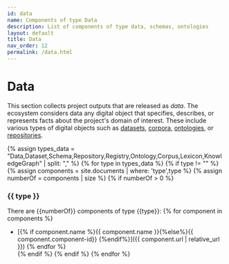 ```yaml
---
id: data
name: Components of type Data
description: List of components of type data, schemas, ontologies
layout: default
title: Data
nav_order: 12
permalink: /data.html
---
```


# Data

This section collects project outputs that are released as *data*.
The ecosystem considers data any digital object that specifies, describes, or represents facts about the project's domain of interest.
These include various types of digital objects such as [datasets](#dataset), [corpora](#corpus), [ontologies](#ontology), or [repositories](#repository).

<!-- Create the canvas for the chart -->
<div>
  <canvas id="data_pie_chart"></canvas>
</div>
<!-- Import chart.js and build the chart -->
<script src="https://cdn.jsdelivr.net/npm/chart.js"></script>

<script>
  const ctx = document.getElementById('data_pie_chart');

  new Chart(ctx, {
    type: 'doughnut',
    options: {
      responsive: true,
      radius: '70%'
    },
    data: {
      labels: [
        'Corpus',
        'Dataset',
        'KnowledgeGraph', 
        'Lexicon',
        'Ontology',
        'Repository',
        'Schema'
        ],
      datasets: [{
        label: 'No. of Components',
        data: [2, 2, 6, 1, 6, 4, 1],
        borderWidth: 3
      }]
    }
  });
</script>

{% assign types_data = "Data,Dataset,Schema,Repository,Registry,Ontology,Corpus,Lexicon,KnowledgeGraph" | split: "," %}
{% for type in types_data %}
{% if type != "" %}
{% assign components =  site.documents  | where: 'type',type %}
{% assign numberOf = components | size %}
{% if numberOf > 0 %}
### {{ type }}

There are {{numberOf}} components of type {{type}}:
	{% for component in components %}
- [{% if component.name %}{{ component.name }}{%else%}{{ component.component-id}} {%endif%}]({{ component.url | relative_url }})	{% endfor %}	
{% endif %}
{% endif %}
{% endfor %}
